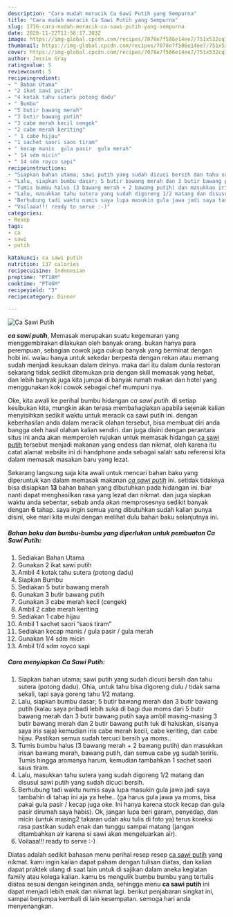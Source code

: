 ```yaml
---
description: "Cara mudah meracik Ca Sawi Putih yang Sempurna"
title: "Cara mudah meracik Ca Sawi Putih yang Sempurna"
slug: 1716-cara-mudah-meracik-ca-sawi-putih-yang-sempurna
date: 2020-11-22T11:56:17.303Z
image: https://img-global.cpcdn.com/recipes/7078e7f586e14ee7/751x532cq70/ca-sawi-putih-foto-resep-utama.jpg
thumbnail: https://img-global.cpcdn.com/recipes/7078e7f586e14ee7/751x532cq70/ca-sawi-putih-foto-resep-utama.jpg
cover: https://img-global.cpcdn.com/recipes/7078e7f586e14ee7/751x532cq70/ca-sawi-putih-foto-resep-utama.jpg
author: Jessie Gray
ratingvalue: 5
reviewcount: 5
recipeingredient:
- " Bahan Utama"
- "2 ikat sawi putih"
- "4 kotak tahu sutera potong dadu"
- " Bumbu"
- "5 butir bawang merah"
- "3 butir bawang putih"
- "3 cabe merah kecil cengek"
- "2 cabe merah keriting"
- " 1 cabe hijau"
- "1 sachet saori saos tiram"
- " kecap manis  gula pasir  gula merah"
- " 14 sdm micin"
- " 14 sdm royco sapi"
recipeinstructions:
- "Siapkan bahan utama; sawi putih yang sudah dicuci bersih dan tahu sutera (potong dadu). Ohia, untuk tahu bisa digoreng dulu / tidak sama sekali, tapi saya goreng tahu 1/2 matang."
- "Lalu, siapkan bumbu dasar; 5 butir bawang merah dan 3 butir bawang putih (kalau saya pribadi lebih suka di bagi dua moms dari 5 butir bawang merah dan 3 butir bawang putih saya ambil masing-masing 3 butir bawang merah dan 2 butir bawang putih tuk di haluskan, sisanya saya iris saja) kemudian iris cabe merah kecil, cabe keriting, dan cabe hijau. Pastikan semua sudah tercuci bersih ya moms.."
- "Tumis bumbu halus (3 bawang merah + 2 bawang putih) dan masukkan irisan bawang merah, bawang putih, dan semua cabe yg sudah teriris. Tumis hingga aromanya harum, kemudian tambahkan 1 sachet saori saus tiram."
- "Lalu, masukkan tahu sutera yang sudah digoreng 1/2 matang dan disusul sawi putih yang sudah dicuci bersih."
- "Berhubung tadi waktu numis saya lupa masukin gula jawa jadi saya tambahin di tahap ini aja ya hehe.. (ga harus gula jawa ya moms, bisa pakai gula pasir / kecap juga oke. Ini hanya karena stock kecap dan gula pasir dirumah saya habis). Ok, jangan lupa beri garam, penyedap, dan micin (untuk masing2 takaran udah aku tulis di foto ya) terus koreksi rasa pastikan sudah enak dan tunggu sampai matang (jangan ditambahkan air karena si sawi akan mengeluarkan air)."
- "Voilaaa!!! ready to serve :-)"
categories:
- Resep
tags:
- ca
- sawi
- putih

katakunci: ca sawi putih 
nutrition: 137 calories
recipecuisine: Indonesian
preptime: "PT18M"
cooktime: "PT46M"
recipeyield: "3"
recipecategory: Dinner

---
```



![Ca Sawi Putih](https://img-global.cpcdn.com/recipes/7078e7f586e14ee7/751x532cq70/ca-sawi-putih-foto-resep-utama.jpg)

<b><i>ca sawi putih</i></b>, Memasak merupakan suatu kegemaran yang menggembirakan dilakukan oleh banyak orang. bukan hanya para perempuan, sebagian cowok juga cukup banyak yang berminat dengan hobi ini. walau hanya untuk sekedar berpesta dengan rekan atau memang sudah menjadi kesukaan dalam dirinya. maka dari itu dalam dunia restoran sekarang tidak sedikit ditemukan pria dengan skill memasak yang hebat, dan lebih banyak juga kita jumpai di banyak rumah makan dan hotel yang menggunakan koki cowok sebagai chef mumpuni nya.



Oke, kita awali ke perihal bumbu hidangan <i>ca sawi putih</i>. di setiap kesibukan kita, mungkin akan terasa membahagiakan apabila sejenak kalian menyisihkan sedikit waktu untuk meracik ca sawi putih ini. dengan keberhasilan anda dalam meracik olahan tersebut, bisa membuat diri anda bangga oleh hasil olahan kalian sendiri. dan juga disini dengan perantara situs ini anda akan memperoleh rujukan untuk memasak hidangan <u>ca sawi putih</u> tersebut menjadi makanan yang endess dan nikmat, oleh karena itu catat alamat website ini di handphone anda sebagai salah satu referensi kita dalam memasak masakan baru yang lezat.


Sekarang langsung saja kita awali untuk mencari bahan baku yang diperuntuk kan dalam memasak makanan <u><i>ca sawi putih</i></u> ini. setidak tidaknya bisa disiapkan <b>13</b> bahan bahan yang dibutuhkan pada hidangan ini. biar nanti dapat menghasilkan rasa yang lezat dan nikmat. dan juga siapkan waktu anda sebentar, sebab anda akan memprosesnya sedikit banyak dengan <b>6</b> tahap. saya ingin semua yang dibutuhkan sudah kalian punya disini, oke mari kita mulai dengan melihat dulu bahan baku selanjutnya ini.

<!--inarticleads1-->

##### Bahan baku dan bumbu-bumbu yang diperlukan untuk pembuatan Ca Sawi Putih:

1. Sediakan  Bahan Utama
1. Gunakan 2 ikat sawi putih
1. Ambil 4 kotak tahu sutera (potong dadu)
1. Siapkan  Bumbu
1. Sediakan 5 butir bawang merah
1. Gunakan 3 butir bawang putih
1. Gunakan 3 cabe merah kecil (cengek)
1. Ambil 2 cabe merah keriting
1. Sediakan  1 cabe hijau
1. Ambil 1 sachet saori “saos tiram”
1. Sediakan  kecap manis / gula pasir / gula merah
1. Gunakan  1/4 sdm micin
1. Ambil  1/4 sdm royco sapi




<!--inarticleads2-->

##### Cara menyiapkan Ca Sawi Putih:

1. Siapkan bahan utama; sawi putih yang sudah dicuci bersih dan tahu sutera (potong dadu). Ohia, untuk tahu bisa digoreng dulu / tidak sama sekali, tapi saya goreng tahu 1/2 matang.
1. Lalu, siapkan bumbu dasar; 5 butir bawang merah dan 3 butir bawang putih (kalau saya pribadi lebih suka di bagi dua moms dari 5 butir bawang merah dan 3 butir bawang putih saya ambil masing-masing 3 butir bawang merah dan 2 butir bawang putih tuk di haluskan, sisanya saya iris saja) kemudian iris cabe merah kecil, cabe keriting, dan cabe hijau. Pastikan semua sudah tercuci bersih ya moms..
1. Tumis bumbu halus (3 bawang merah + 2 bawang putih) dan masukkan irisan bawang merah, bawang putih, dan semua cabe yg sudah teriris. Tumis hingga aromanya harum, kemudian tambahkan 1 sachet saori saus tiram.
1. Lalu, masukkan tahu sutera yang sudah digoreng 1/2 matang dan disusul sawi putih yang sudah dicuci bersih.
1. Berhubung tadi waktu numis saya lupa masukin gula jawa jadi saya tambahin di tahap ini aja ya hehe.. (ga harus gula jawa ya moms, bisa pakai gula pasir / kecap juga oke. Ini hanya karena stock kecap dan gula pasir dirumah saya habis). Ok, jangan lupa beri garam, penyedap, dan micin (untuk masing2 takaran udah aku tulis di foto ya) terus koreksi rasa pastikan sudah enak dan tunggu sampai matang (jangan ditambahkan air karena si sawi akan mengeluarkan air).
1. Voilaaa!!! ready to serve :-)




Diatas adalah sedikit bahasan menu perihal resep resep <u>ca sawi putih</u> yang nikmat. kami ingin kalian dapat paham dengan tulisan diatas, dan kalian dapat praktek ulang di saat lain untuk di sajikan dalam aneka kegiatan family atau kolega kalian. kamu bs mengulik bumbu bumbu yang tertulis diatas sesuai dengan keinginan anda, sehingga menu <b>ca sawi putih</b> ini dapat menjadi lebih enak dan nikmat lagi. berikut penjabaran singkat ini, sampai berjumpa kembali di lain kesempatan. semoga hari anda menyenangkan.
